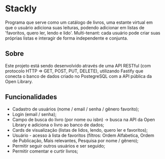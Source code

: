 # Stackly
Programa que serve como um catálogo de livros, uma estante virtual em que o usuário adiciona suas leituras, podendo adicionar em listas de 'favoritos, quero ler, lendo e lido'.
Multi-tenant: cada usuário pode criar suas próprias listas e interagir de forma independente e conjunta.

## Sobre
Este projeto está sendo desenvolvido através de uma API RESTful (com protocolo HTTP => GET, POST, PUT, DELETE), utilizando Fastify que conecta o banco de dados criado no PostegreSQL com a API pública da Open Library.

## Funcionalidades
- Cadastro de usuários (nome / email / senha / gênero favorito);
- Login (email / senha);
- Campo de busca do livro (por nome ou isbn) -> busca na API da Open Library e adiciona o livro ao banco de dados;
- Cards de visualização (listas de lidos, lendo, quero ler e favoritos);
- Usuário - acesso à lista de favoritos (filtros: Ordem Alfabetica, Ordem de Publicação, Mais relevantes, Pesquisa por nome / gênero);
- Permitir seguir outros usuários e ser seguido;
- Permitir comentar e curtir livros; 
